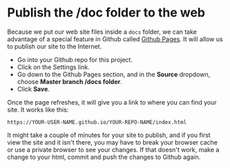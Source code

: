 # Publish the /doc folder to the web

Because we put our web site files inside a `docs` folder, we can take advantage of a special feature in Github called [Github Pages](https://pages.github.com/). It will allow us to publish our site to the Internet.

- Go into your Github repo for this project.
- Click on the Settings link.
- Go down to the Github Pages section, and in the **Source** dropdown, choose **Master branch /docs folder**.
- Click **Save**.

Once the page refreshes, it will give you a link to where you can find your site. It works like this:

`https://YOUR-USER-NAME.github.io/YOUR-REPO-NAME/index.html`

It might take a couple of minutes for your site to publish, and if you first view the site and it isn't there, you may have to break your browser cache or use a private browser to see your changes. If that doesn't work, make a change to your html, commit and push the changes to Github again.
